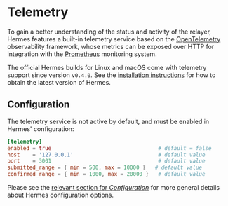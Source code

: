 # Telemetry

To gain a better understanding of the status and activity of the relayer,
Hermes features a built-in telemetry service based on the [OpenTelemetry][opentelemetry] observability framework,
whose metrics can be exposed over HTTP for integration with the [Prometheus][prometheus] monitoring system.

The official Hermes builds for Linux and macOS come with telemetry support since version `v0.4.0`.
See the [installation instructions][installation] for how to obtain the latest version of Hermes.

## Configuration

The telemetry service is not active by default, and must be enabled in Hermes' configuration:

```toml
[telemetry]
enabled = true                                  # default = false
host    = '127.0.0.1'                           # default value
port    = 3001                                  # default value
submitted_range = { min = 500, max = 10000 }   # default value
confirmed_range = { min = 1000, max = 20000 }   # default value
```

Please see the [relevant section for *Configuration*](../configuration/index.md) for more general details about Hermes configuration options.

[installation]: ../../quick-start/installation.md#install-the-relayer
[opentelemetry]: https://opentelemetry.io
[prometheus]: https://prometheus.io
